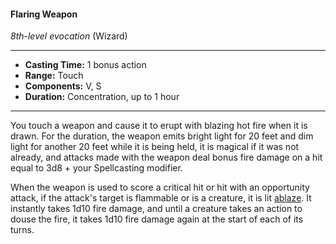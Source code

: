 #### Flaring Weapon
*8th-level evocation* (Wizard)
___
- **Casting Time:** 1 bonus action 
- **Range:** Touch 
- **Components:** V, S 
- **Duration:** Concentration, up to 1 hour 
---
You touch a weapon and cause it to erupt with blazing hot fire when it is drawn. For the duration, the weapon emits bright light for 20 feet and dim light for another 20 feet while it is being held, it is magical if it was not already, and attacks made with the weapon deal bonus fire damage on a hit equal to 3d8 + your Spellcasting modifier.

When the weapon is used to score a critical hit or hit with an opportunity attack, if the attack's target is flammable or is a creature, it is lit [ablaze](../Conditions/Ablaze.md). It instantly takes 1d10 fire damage, and until a creature takes an action to douse the fire, it takes 1d10 fire damage again at the start of each of its turns. 
